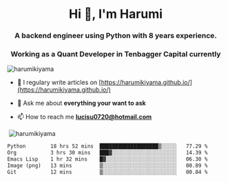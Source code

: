 <h1 align="center">Hi 👋, I'm Harumi</h1>
<h3 align="center">A backend engineer using <b>Python</b> with 8 years experience.</h3>
<h3 align="center">Working as a Quant Developer in <b>Tenbagger Capital</b> currently</h3>

<p align="left"> <img src="https://komarev.com/ghpvc/?username=harumikiyama" alt="harumikiyama" /> </p>


- 📝 I regulary write articles on [https://harumikiyama.github.io/](https://harumikiyama.github.io/)

- 💬 Ask me about **everything your want to ask**

- 📫 How to reach me **lucisu0720@hotmail.com**

<p>&nbsp;<img align="center" src="https://github-readme-stats.vercel.app/api?username=harumikiyama&show_icons=true" alt="harumikiyama" /></p>


<!--START_SECTION:waka-->

```txt
Python        18 hrs 52 mins  ███████████████████▒░░░░░   77.29 %
Org           3 hrs 30 mins   ███▓░░░░░░░░░░░░░░░░░░░░░   14.39 %
Emacs Lisp    1 hr 32 mins    █▓░░░░░░░░░░░░░░░░░░░░░░░   06.30 %
Image (png)   13 mins         ▒░░░░░░░░░░░░░░░░░░░░░░░░   00.89 %
Git           12 mins         ▒░░░░░░░░░░░░░░░░░░░░░░░░   00.84 %
```

<!--END_SECTION:waka-->
